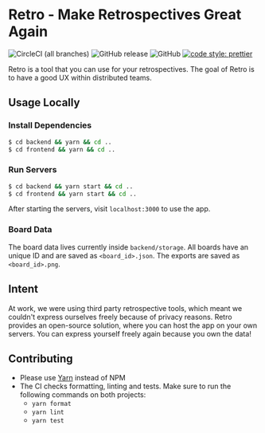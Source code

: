 # Retro - Make Retrospectives Great Again


![CircleCI (all branches)](https://img.shields.io/circleci/project/github/yduman/retro.svg?style=flat-square) ![GitHub release](https://img.shields.io/github/release/yduman/retro.svg?style=flat-square) ![GitHub](https://img.shields.io/github/license/yduman/retro.svg?style=flat-square) [![code style: prettier](https://img.shields.io/badge/code_style-prettier-ff69b4.svg?style=flat-square)](https://github.com/prettier/prettier)

Retro is a tool that you can use for your retrospectives. The goal of Retro is to have a good UX within distributed teams.

## Usage Locally

### Install Dependencies

```bash
$ cd backend && yarn && cd ..
$ cd frontend && yarn && cd ..
```

### Run Servers

```bash
$ cd backend && yarn start && cd ..
$ cd frontend && yarn start && cd ..
```

After starting the servers, visit `localhost:3000` to use the app.

### Board Data

The board data lives currently inside `backend/storage`. All boards have an unique ID and are saved as `<board_id>.json`. The exports are saved as `<board_id>.png`.

## Intent

At work, we were using third party retrospective tools, which meant we couldn't express ourselves freely because of privacy reasons. Retro provides an open-source solution, where you can host the app on your own servers. You can express yourself freely again because you own the data!

## Contributing

- Please use [Yarn](https://yarnpkg.com/lang/en/) instead of NPM
- The CI checks formatting, linting and tests. Make sure to run the following commands on both projects:
  - `yarn format`
  - `yarn lint`
  - `yarn test`
